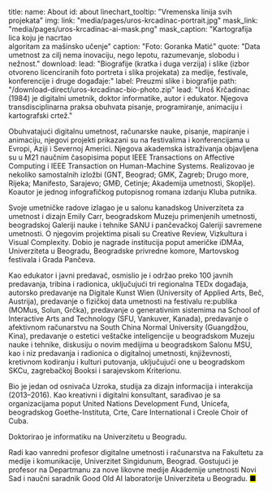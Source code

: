 title: 
    name: About
id: about 
linechart_tooltip: "Vremenska linija svih projekata"
img:
    link: "media/pages/uros-krcadinac-portrait.jpg"
    mask_link: "media/pages/uros-krcadinac-ai-mask.png"
    mask_caption: "Kartografija lica koju je nacrtao<br>algoritam za mašinsko učenje"
    caption: "Foto: Goranka Matić"
quote: "Data umetnost za cilj nema inovaciju, nego lepotu, razumevanje, slobodu i nežnost."
download:
    lead: "Biografije (kratka i duga verzija) i slike (izbor otvoreno licenciranih foto portreta i slika projekata) za medije, festivale, konferencije i druge događaje:"
    label: Preuzmi slike i biografije
    path: "/download-direct/uros-krcadinac-bio-photo.zip"
lead: "<span>Uroš Krčadinac</span> (1984) je digitalni umetnik, doktor informatike, autor i edukator. Njegova transdisciplinarna praksa obuhvata pisanje, programiranje, animaciju i kartografski crtež."

Obuhvatajući digitalnu umetnost, računarske nauke, pisanje, mapiranje i animaciju, njegovi projekti prikazani su na festivalima i konferencijama u Evropi, Aziji i Severnoj Americi. Njegova akademska istraživanja objavljena su u M21 naučnim časopisima poput IEEE Transactions on Affective Computing i IEEE Transaction on Human-Machine Systems. Realizovao je nekoliko samostalnih izložbi (GNT, Beograd; GMK, Zagreb; Drugo more, Rijeka; Manifesto, Sarajevo; GMĐ, Cetinje; Akademija umetnosti, Skoplje). Koautor je jednog infografičkog putopisnog romana izdanju Kluba putnika. 

Svoje umetničke radove izlagao je u salonu kanadskog Univerziteta za umetnost i dizajn Emily Carr, beogradskom Muzeju primenjenih umetnosti, beogradskoj Galeriji nauke i tehnike SANU i pančevačkoj Galeriji savremene umetnosti. O njegovim projektima pisali su Creative Review, Vizkultura i Visual Complexity. Dobio je nagrade institucija poput američke iDMAa, Univerziteta u Beogradu, Beogradske privredne komore, Martovskog festivala i Grada Pančeva.

Kao edukator i javni predavač, osmislio je i održao preko 100 javnih predavanja, tribina i radionica, uključujući tri regionalna TEDx događaja, autorsko predavanje na Digitale Kunst Wien (University of Applied Arts, Beč, Austrija), predavanje o fizičkoj data umetnosti na festivalu re:publika (MOMus, Solun, Grčka), predavanje o generativnim sistemima na School of Interactive Arts and Technology (SFU, Vankuver, Kanada), predavanje o afektivnom računarstvu na South China Normal University (Guangdžou, Kina), predavanje o estetici veštačke inteligencije u beogradskom Muzeju nauke i tehnike, diskusiju o novim medijima u beogradskom Salonu MSU, kao i niz predavanja i radionica o digitalnoj umetnosti, književnosti, kretivnom kodiranju i kulturi putovanja, uključujući one u beogradskom SKCu, zagrebačkoj Booksi i sarajevskom Kriterionu.

Bio je jedan od osnivača Uzroka, studija za dizajn informacija i interakcija (2013–2016). Kao kreativni i digitalni konsultant, sarađivao je sa organizacijama poput United Nations Development Fund, Unicefa, beogradskog Goethe-Instituta, Crte, Care International i Creole Choir of Cuba.  

Doktorirao je informatiku na Univerzitetu u Beogradu.

Radi kao vanredni profesor digitalne umetnosti i računarstva na Fakultetu za medije i komunikacije, Univerzitet Singidunum, Beograd. Gostujući je profesor na Departmanu za nove likovne medije Akademije unetnosti Novi Sad i naučni saradnik Good Old AI laboratorije Univerziteta u Beogradu. <mark>&#9632;</mark>